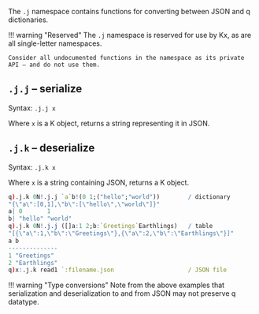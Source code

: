 The `.j` namespace contains functions for converting between JSON and q dictionaries.

!!! warning "Reserved"
    The `.j` namespace is reserved for use by Kx, as are all single-letter namespaces. 

    Consider all undocumented functions in the namespace as its private API – and do not use them. 


## `.j.j` – serialize

Syntax: `.j.j x`

Where `x` is a K object, returns a string representing it in JSON.


## `.j.k` – deserialize

Syntax: `.j.k x`

Where `x` is a string containing JSON, returns a K object.

```q
q).j.k 0N!.j.j `a`b!(0 1;("hello";"world"))        / dictionary
"{\"a\":[0,1],\"b\":[\"hello\",\"world\"]}"
a| 0       1      
b| "hello" "world"
q).j.k 0N!.j.j ([]a:1 2;b:`Greetings`Earthlings)   / table
"[{\"a\":1,\"b\":\"Greetings\"},{\"a\":2,\"b\":\"Earthlings\"}]"
a b           
--------------
1 "Greetings" 
2 "Earthlings"
q)x:.j.k read1 `:filename.json                     / JSON file
```

!!! warning "Type conversions"
    Note from the above examples that serialization and deserialization to and from JSON may not preserve q datatype. 